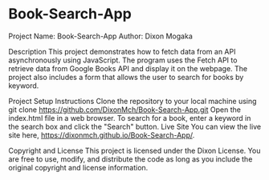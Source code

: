 # Book-Search-App
Project Name: Book-Search-App
Author: Dixon Mogaka

Description
This project demonstrates how to fetch data from an API asynchronously using JavaScript. The program uses the Fetch API to retrieve data from Google Books API and display it on the webpage. The project also includes a form that allows the user to search for books by keyword.

Project Setup Instructions
Clone the repository to your local machine using git clone https://github.com/DixonMch/Book-Search-App.git
Open the index.html file in a web browser.
To search for a book, enter a keyword in the search box and click the "Search" button.
Live Site
You can view the live site here, https://dixonmch.github.io/Book-Search-App/.

Copyright and License
This project is licensed under the Dixon License. You are free to use, modify, and distribute the code as long as you include the original copyright and license information.
